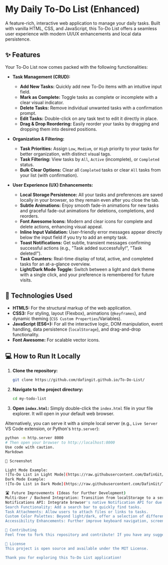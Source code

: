 # My Daily To-Do List (Enhanced)

A feature-rich, interactive web application to manage your daily tasks. Built with vanilla HTML, CSS, and JavaScript, this To-Do List offers a seamless user experience with modern UI/UX enhancements and local data persistence.

## ✨ Features

Your To-Do List now comes packed with the following functionalities:

*   **Task Management (CRUD):**
    *   **Add New Tasks:** Quickly add new To-Do items with an intuitive input field.
    *   **Mark as Complete:** Toggle tasks as complete or incomplete with a clear visual indicator.
    *   **Delete Tasks:** Remove individual unwanted tasks with a confirmation prompt.
    *   **Edit Tasks:** Double-click on any task text to edit it directly in place.
    *   **Drag & Drop Reordering:** Easily reorder your tasks by dragging and dropping them into desired positions.

*   **Organization & Filtering:**
    *   **Task Priorities:** Assign `Low`, `Medium`, or `High` priority to your tasks for better organization, with distinct visual tags.
    *   **Task Filtering:** View tasks by `All`, `Active` (incomplete), or `Completed` status.
    *   **Bulk Clear Options:** Clear all `Completed` tasks or clear `All` tasks from your list (with confirmation).

*   **User Experience (UX) Enhancements:**
    *   **Local Storage Persistence:** All your tasks and preferences are saved locally in your browser, so they remain even after you close the tab.
    *   **Subtle Animations:** Enjoy smooth fade-in animations for new tasks and graceful fade-out animations for deletions, completions, and reorders.
    *   **Font Awesome Icons:** Modern and clear icons for complete and delete actions, enhancing visual appeal.
    *   **Inline Input Validation:** User-friendly error messages appear directly below the input field if you try to add an empty task.
    *   **Toast Notifications:** Get subtle, transient messages confirming successful actions (e.g., "Task added successfully!", "Task deleted!").
    *   **Task Counters:** Real-time display of total, active, and completed tasks for an at-a-glance overview.
    *   **Light/Dark Mode Toggle:** Switch between a light and dark theme with a single click, and your preference is remembered for future visits.

## 🚀 Technologies Used

*   **HTML5:** For the structural markup of the web application.
*   **CSS3:** For styling, layout (Flexbox), animations (`@keyframes`), and dynamic theming (`CSS Custom Properties`/Variables).
*   **JavaScript (ES6+):** For all the interactive logic, DOM manipulation, event handling, data persistence (`localStorage`), and drag-and-drop functionality.
*   **Font Awesome:** For scalable vector icons.

## 💻 How to Run It Locally

1.  **Clone the repository:**
    ```bash
    git clone https://github.com/dafingit.github.io/To-Do-List/
    ```
2.  **Navigate to the project directory:**
    ```bash
    cd my-todo-list
    ```
3.  **Open `index.html`:**
    Simply double-click the `index.html` file in your file explorer. It will open in your default web browser.

Alternatively, you can serve it with a simple local server (e.g., `Live Server` VS Code extension, or Python's `http.server`):
```bash
python -m http.server 8000
# Then open your browser to http://localhost:8000
Use code with caution.
Markdown

📸 Screenshot

Light Mode Example:
![To-Do List in Light Mode](https://raw.githubusercontent.com/DafinGit/To-Do-List/main/screenshots/light-mode.png)
Dark Mode Example:
![To-Do List in Dark Mode](https://raw.githubusercontent.com/DafinGit/To-Do-List/main/screenshots/dark-mode.png)

🛣️ Future Improvements (Ideas for Further Development)
Multi-User / Backend Integration: Transition from localStorage to a server-side backend with a database (e.g., Node.js with Express and MongoDB/PostgreSQL) to support multiple users and more robust data management.
Notifications API: Integrate browser's native Notification API for due dates or reminders.
Search Functionality: Add a search bar to quickly find tasks.
Task Attachments: Allow users to attach files or links to tasks.
Custom Color Palettes: Beyond light/dark, offer a selection of different color themes.
Accessibility Enhancements: Further improve keyboard navigation, screen reader support, and ARIA attributes.

🤝 Contributing
Feel free to fork this repository and contribute! If you have any suggestions or find a bug, please open an issue or submit a pull request.

📄 License
This project is open source and available under the MIT License.

Thank you for exploring this To-Do List application!
